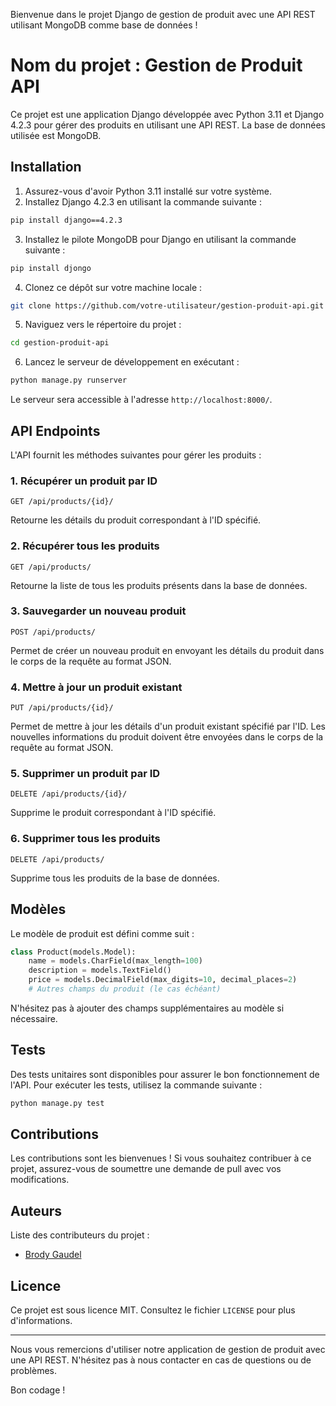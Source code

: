 Bienvenue dans le projet Django de gestion de produit avec une API REST utilisant MongoDB comme base de données !

# Nom du projet : Gestion de Produit API

Ce projet est une application Django développée avec Python 3.11 et Django 4.2.3 pour gérer des produits en utilisant une API REST. La base de données utilisée est MongoDB.

## Installation

1. Assurez-vous d'avoir Python 3.11 installé sur votre système.
2. Installez Django 4.2.3 en utilisant la commande suivante :

```bash
pip install django==4.2.3
```

3. Installez le pilote MongoDB pour Django en utilisant la commande suivante :

```bash
pip install djongo
```

4. Clonez ce dépôt sur votre machine locale :

```bash
git clone https://github.com/votre-utilisateur/gestion-produit-api.git
```

5. Naviguez vers le répertoire du projet :

```bash
cd gestion-produit-api
```

6. Lancez le serveur de développement en exécutant :

```bash
python manage.py runserver
```

Le serveur sera accessible à l'adresse `http://localhost:8000/`.

## API Endpoints

L'API fournit les méthodes suivantes pour gérer les produits :

### 1. Récupérer un produit par ID

```
GET /api/products/{id}/
```

Retourne les détails du produit correspondant à l'ID spécifié.

### 2. Récupérer tous les produits

```
GET /api/products/
```

Retourne la liste de tous les produits présents dans la base de données.

### 3. Sauvegarder un nouveau produit

```
POST /api/products/
```

Permet de créer un nouveau produit en envoyant les détails du produit dans le corps de la requête au format JSON.

### 4. Mettre à jour un produit existant

```
PUT /api/products/{id}/
```

Permet de mettre à jour les détails d'un produit existant spécifié par l'ID. Les nouvelles informations du produit doivent être envoyées dans le corps de la requête au format JSON.

### 5. Supprimer un produit par ID

```
DELETE /api/products/{id}/
```

Supprime le produit correspondant à l'ID spécifié.

### 6. Supprimer tous les produits

```
DELETE /api/products/
```

Supprime tous les produits de la base de données.

## Modèles

Le modèle de produit est défini comme suit :

```python
class Product(models.Model):
    name = models.CharField(max_length=100)
    description = models.TextField()
    price = models.DecimalField(max_digits=10, decimal_places=2)
    # Autres champs du produit (le cas échéant)
```

N'hésitez pas à ajouter des champs supplémentaires au modèle si nécessaire.

## Tests

Des tests unitaires sont disponibles pour assurer le bon fonctionnement de l'API. Pour exécuter les tests, utilisez la commande suivante :

```bash
python manage.py test
```

## Contributions

Les contributions sont les bienvenues ! Si vous souhaitez contribuer à ce projet, assurez-vous de soumettre une demande de pull avec vos modifications.

## Auteurs

Liste des contributeurs du projet :

- [Brody Gaudel](https://github.com/BrodyGaudel)

## Licence

Ce projet est sous licence MIT. Consultez le fichier `LICENSE` pour plus d'informations.

---

Nous vous remercions d'utiliser notre application de gestion de produit avec une API REST. N'hésitez pas à nous contacter en cas de questions ou de problèmes.

Bon codage !
